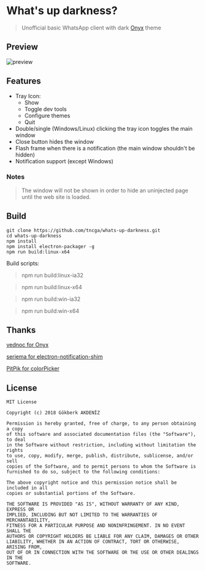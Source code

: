 # What's up darkness?
> Unofficial basic WhatsApp client with dark [Onyx](https://github.com/vednoc/onyx) theme

## Preview
![preview](https://image.ibb.co/b6xo09/app.jpg)

## Features
 - Tray Icon:
   - Show
   - Toggle dev tools
   - Configure themes
   - Quit
 - Double/single (Windows/Linux) clicking the tray icon toggles the main window
 - Close button hides the window
 - Flash frame when there is a notification (the main window shouldn't be hidden)
 - Notification support (except Windows)


### Notes
> The window will not be shown in order to hide an uninjected page until the web site is loaded.

## Build
    git clone https://github.com/tncga/whats-up-darkness.git
    cd whats-up-darkness
    npm install
    npm install electron-packager -g
    npm run build:linux-x64

Build scripts:
>    npm run build:linux-ia32

>    npm run build:linux-x64

>    npm run build:win-ia32

>    npm run build:win-x64

## Thanks
[vednoc for Onyx](https://github.com/vednoc/onyx)

[seriema for electron-notification-shim](https://github.com/seriema/electron-notification-shim)

[PitPik for colorPicker](https://github.com/PitPik/colorPicker)

## License

	MIT License

	Copyright (c) 2018 Gökberk AKDENİZ

	Permission is hereby granted, free of charge, to any person obtaining a copy
	of this software and associated documentation files (the "Software"), to deal
	in the Software without restriction, including without limitation the rights
	to use, copy, modify, merge, publish, distribute, sublicense, and/or sell
	copies of the Software, and to permit persons to whom the Software is
	furnished to do so, subject to the following conditions:

	The above copyright notice and this permission notice shall be included in all
	copies or substantial portions of the Software.

	THE SOFTWARE IS PROVIDED "AS IS", WITHOUT WARRANTY OF ANY KIND, EXPRESS OR
	IMPLIED, INCLUDING BUT NOT LIMITED TO THE WARRANTIES OF MERCHANTABILITY,
	FITNESS FOR A PARTICULAR PURPOSE AND NONINFRINGEMENT. IN NO EVENT SHALL THE
	AUTHORS OR COPYRIGHT HOLDERS BE LIABLE FOR ANY CLAIM, DAMAGES OR OTHER
	LIABILITY, WHETHER IN AN ACTION OF CONTRACT, TORT OR OTHERWISE, ARISING FROM,
	OUT OF OR IN CONNECTION WITH THE SOFTWARE OR THE USE OR OTHER DEALINGS IN THE
	SOFTWARE.
